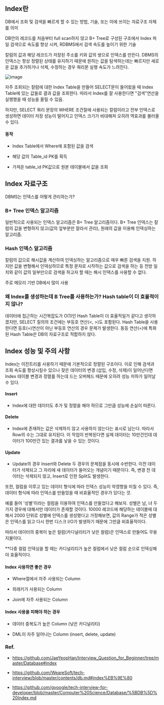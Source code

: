 ## Index란

 DB에서 조회 및 검색을 빠르게 할 수 있는 방법, 기술, 또는 이에 쓰이는 자료구조 자체를 의미
 
 DB안의 레코드를 처음부터 full scan하지 않고 B+ Tree로 구성된 구조에서 Index 파일 검색으로 속도를 향상 시켜,
 RDBMS에서 검색 속도를 높이기 위한 기술
 
 칼럼의 값과 해당 레코드가 저장된 주소를 키와 값의 쌍으로 인덱스를 만든다. DBMS의 인덱스는 항상 정렬된 상태를 유지하기 때문에 원하는 값을
 탐색하는데는 빠르지만 새로운 값을 추가하거나 삭제, 수정하는 경우 쿼리문 실행 속도가 느려진다. 
 
 ![image](https://user-images.githubusercontent.com/32594290/102302338-331e3d80-3f9c-11eb-8ee1-922d61f90187.png)

 자주 조회되는 칼럼에 대한 Index Table을 만들어 SELECT문이 들어왔을 때 Index Table에 있는 값들로 결과 값을 조회한다.
 따라서 Index를 잘 사용한다면 "검색"연산을 실행했을 때 성능을 올릴 수 있음.
 
 하지만, SELECT 쿼리 문장의 WHERE 조건절에
 사용되는 칼럼이라고 전부 인덱스로 생성하면 데이터 저장 성능이 떨어지고 인덱스 크기가 비대해져 오히려 역효과를 불러올 수 있다.
 
 #### 동작
 
 - Index Table에서 Where에 포함된 값을 검색
 
 - 해당 값의 Table_id PK를 획득
 
 - 가져온 table_id PK값으로 원본 테이블에서 값을 조회

 
## Index 자료구조

 DBMS는 인덱스를 어떻게 관리하는가?
 
### B+ Tree 인덱스 알고리즘

 일반적으로 사용되는 인덱스 알고리즘은 B+ Tree 알고리즘이다. B+ Tree 인덱스는 칼럼의 값을 변형하지 않고(값의 앞부분만 잘라서 관리),
 원래의 값을 이용해 인덱싱하는 알고리즘.
 
### Hash 인덱스 알고리즘

 칼럼의 값으로 해시값을 계산하여 인덱싱하는 알고리즘으로 매우 빠른 검색을 지원. 하지만 값을 변형해서 인덱싱하므로 특정 문자로 시작하는 값으로
 검색을 하는 등 전방 일치와 같이 값의 일부만으로 검색을 하고자 할 때는 해시 인덱스를 사용할 수 없다.
 
 주로 메모리 기반 DB에서 많이 사용
 
### 왜 Index를 생성하는데 B Tree를 사용하는가? Hash table이 더 효율적이지 않나?

 데이터에 접근하는 시간복잡도가 O(1)인 Hash Table이 더 효율적일거 같다고 생각하겠지만, SELECT 질의의 조건에는 부등호 연산(<, >)도 포함된다.
 Hash Table을 사용한다면 등호(=)연산이 아닌 부등호 연산의 경우 문제가 발생한다. 동등 연산(=)에 특화된 Hash Table은 DB의 자료구조로 적합하지 않다.
 
 
## Index 성능 및 주의 사항

 Index는 이진트리를 사용하기 때문에 기본적으로 정렬된 구조이다. 이로 인해 검색과 조회 속도를 향상시킬수 있으나 잦은 데이터의 변경
 (삽입, 수정, 삭제)이 일어난다면 Index 테이블 변경과 정렬를 하는데 드는 오버헤드 때문에 오히려 성능 저하가 일어날 수 있다.
 
 #### Insert
  
  - Index에 대한 데이터도 추가 및 정렬을 해야 하므로 그만큼 성능에 손실이 따른다.
  
 #### Delete
  
  - Index에 존재하는 값은 삭제하지 않고 사용하지 않는다는 표시로 남는다. 따라서 Row의 수는 그대로 유지된다. 이 작업이 반복된다면
  실제 데이터는 10만건인데 데이터가 100만건 있는 결과를 낳을 수 있는 것이다. 
  
 #### Update
   
  - Update의 경우 Insert와 Delete 두 경우의 문제점을 동시에 수반한다. 이전 데이터가 삭제되고 그 자리에 새 데이터가 들어오는 개념이기 때문이다.
  즉, 변경 전 데이터는 삭제되지 않고, Insert로 인한 Split도 발생한다.
 
 또한, 컬럼을 이루고 있는 데이터 형식에 따라 인덱스 성능이 악영향을 미칠 수 있다. 즉, 데이터 형식에 따라 인덱스를 만들었을 때 비효율적인
 경우가 있다는 것.
 
 예를 들어 '성별'이라는 컬럼을 이용하여 인덱스를 만들었다고 해보자. 성별은 남, 녀 두가지 경우에 대해서만 데이터가 존재할 것이다.
 10000 레코드에 해당하는 테이블에 대해서 2000 단위로 성별에 인덱스를 생성했다고 가정해보면, 값의 Range가 적은 성별은 인덱스를 읽고 다시 한번
 디스크 I/O가 발생하기 때문에 그만큼 비효율적이다.
 
 따라서 데이터의 중복이 높은 컬럼(카디널리티가 낮은 컬럼)은 인덱스로 만들어도 무용지물이다. 
 

**다중 컬럼 인덱싱을 할 때는 카디널리티가 높은 컬럼에서 낮은 컬럼 순으로 인덱싱해야 효율적이다.
 
 
 #### Index 사용하면 좋은 경우
 
  - Where절에서 자주 사용되는 Column
  
  - 외래키가 사용되는 Column
  
  - Join에 자주 사용되는 Column
  
 #### Index 사용을 피해야 하는 경우
 
  - 데이터 중복도가 높은 Column (낮은 카디널리티)
  
  - DML이 자주 일어나는 Column (insert, delete, update)
 

 
### Ref.

 - https://github.com/JaeYeopHan/Interview_Question_for_Beginner/tree/master/Database#index
 
 - https://github.com/WeareSoft/tech-interview/blob/master/contents/db.md#index%EB%9E%80
 
 - https://github.com/gyoogle/tech-interview-for-developer/blob/master/Computer%20Science/Database/%5BDB%5D%20Index.md
 
 
 
 
 
 
 
 
 
 
 

